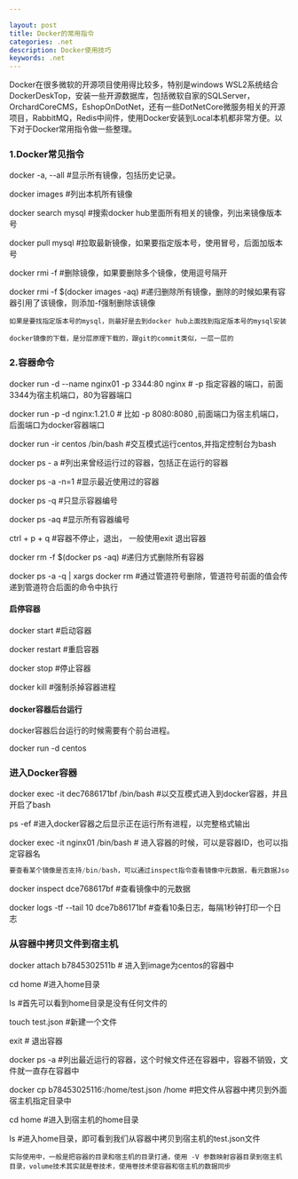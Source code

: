 ```yaml
---

layout: post
title: Docker的常用指令
categories: .net
description: Docker使用技巧
keywords: .net
---
```

Docker在很多微软的开源项目使用得比较多，特别是windows WSL2系统结合DockerDeskTop，安装一些开源数据库，包括微软自家的SQLServer，OrchardCoreCMS，EshopOnDotNet，还有一些DotNetCore微服务相关的开源项目，RabbitMQ，Redis中间件，使用Docker安装到Local本机都非常方便。以下对于Docker常用指令做一些整理。

### 1.Docker常见指令

docker -a, --all   #显示所有镜像，包括历史记录。

docker images   #列出本机所有镜像

docker search mysql #搜索docker hub里面所有相关的镜像，列出来镜像版本号

docker pull mysql  #拉取最新镜像，如果要指定版本号，使用冒号，后面加版本号

docker rmi -f     #删除镜像，如果要删除多个镜像，使用逗号隔开

docker rmi -f $(docker images -aq)  #递归删除所有镜像，删除的时候如果有容器引用了该镜像，则添加-f强制删除该镜像

`如果是要找指定版本号的mysql，则最好是去到docker hub上面找到指定版本号的mysql安装`

`docker镜像的下载，是分层原理下载的，跟git的commit类似，一层一层的`

### 2.容器命令

docker run -d --name nginx01 -p 3344:80 nginx   # -p 指定容器的端口，前面3344为宿主机端口，80为容器端口

docker run -p -d nginx:1.21.0 # 比如 -p 8080:8080  ,前面端口为宿主机端口，后面端口为docker容器端口

docker run -ir centos /bin/bash #交互模式运行centos,并指定控制台为bash

docker ps - a  #列出来曾经运行过的容器，包括正在运行的容器

docker ps -a -n=1 #显示最近使用过的容器

docker ps  -q #只显示容器编号

docker ps -aq #显示所有容器编号

ctrl + p + q  #容器不停止，退出， 一般使用exit 退出容器

docker rm -f $(docker ps -aq)  #递归方式删除所有容器

docker ps -a -q | xargs docker rm #通过管道符号删除，管道符号前面的值会传递到管道符合后面的命令中执行

#### 启停容器

docker start #启动容器

docker restart #重启容器

docker stop #停止容器

docker kill #强制杀掉容器进程

#### docker容器后台运行

docker容器后台运行的时候需要有个前台进程。

docker run -d centos

### 进入Docker容器

docker exec -it dec7686171bf  /bin/bash   #以交互模式进入到docker容器，并且开启了bash

ps -ef  #进入docker容器之后显示正在运行所有进程，以完整格式输出

docker exec -it nginx01 /bin/bash # 进入容器的时候，可以是容器ID，也可以指定容器名

```c#
要查看某个镜像是否支持/bin/bash，可以通过inspect指令查看镜像中元数据，看元数据Json节点中的CMD节点是否有/bin/bash
```

docker inspect dce768617bf   #查看镜像中的元数据

docker logs -tf --tail 10 dce7b86171bf #查看10条日志，每隔1秒钟打印一个日志

### 从容器中拷贝文件到宿主机

docker attach b7845302511b # 进入到image为centos的容器中

cd home #进入home目录

ls   #首先可以看到home目录是没有任何文件的

touch test.json  #新建一个文件

exit    # 退出容器

docker ps -a  #列出最近运行的容器，这个时候文件还在容器中，容器不销毁，文件就一直存在容器中

docker cp b78453025116:/home/test.json /home   #把文件从容器中拷贝到外面宿主机指定目录中

cd  home  #进入到宿主机的home目录

ls    #进入home目录，即可看到我们从容器中拷贝到宿主机的test.json文件

`实际使用中，一般是把容器的目录和宿主机的目录打通，使用 -V 参数映射容器目录到宿主机目录，volume技术其实就是卷技术，使用卷技术使容器和宿主机的数据同步`








